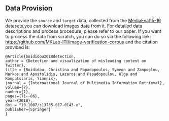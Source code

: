 ## Data Provision

We provide the `source` and `target` data, collected from the [MediaEval15-16 datasets](http://www.multimediaeval.org/),you can download images data from it. For detailed data descriptions and process procedure, please refer to our paper.
If you want to process the data from scratch, you can do so via the following link:
https://github.com/MKLab-ITI/image-verification-corpus
and the citation provided is:
```
@Article{boididou2018detection,
author = {Detection and visualization of misleading content on Twitter},
title = {Boididou, Christina and Papadopoulos, Symeon and Zampoglou, Markos and Apostolidis, Lazaros and Papadopoulou, Olga and Kompatsiaris, Yiannis},
journal = {International Journal of Multimedia Information Retrieval},
volume={7},
number={1},
pages={71--86},
year={2018},
doi = "10.1007/s13735-017-0143-x",
publisher={Springer}
}

```
